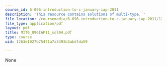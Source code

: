 ```yaml
---
course_id: 6-096-introduction-to-c-january-iap-2011
description: 'This resource contains solutions of multi-type. '
file_location: /coursemedia/6-096-introduction-to-c-january-iap-2011/1263e1027b75471a7a3493b3abdfda59_MIT6_096IAP11_sol04.pdf
file_type: application/pdf
layout: pdf
title: MIT6_096IAP11_sol04.pdf
type: course
uid: 1263e1027b75471a7a3493b3abdfda59

---
```

None